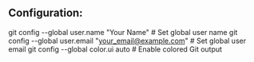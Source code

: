
## Configuration:

git config --global user.name "Your Name" # Set global user name
git config --global user.email "your_email@example.com" # Set global user email
git config --global color.ui auto # Enable colored Git output
